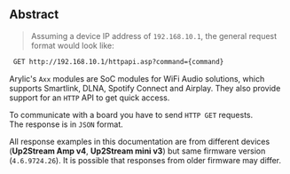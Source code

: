 ## Abstract

> Assuming a device IP address of `192.168.10.1`, the general request format would look like:

```html
 GET http://192.168.10.1/httpapi.asp?command={command}
```

Arylic's `Axx` modules are SoC modules for WiFi Audio solutions, which supports Smartlink, DLNA, Spotify Connect and Airplay. They also provide support for an `HTTP` API to get quick access.

To communicate with a board you have to send `HTTP GET` requests.  
The response is in `JSON` format.

<aside class="notice">
All response examples in this documentation are from different devices (<strong>Up2Stream Amp v4</strong>, <strong>Up2Stream mini v3</strong>) but same firmware version (<code>4.6.9724.26</code>). It is possible that responses from older firmware may differ.
</aside>
